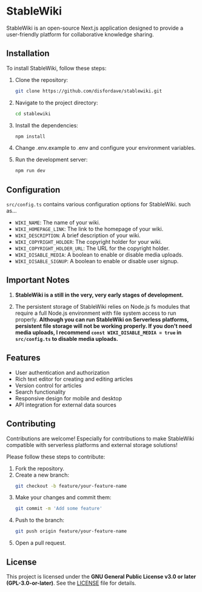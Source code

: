 # StableWiki

StableWiki is an open-source Next.js application designed to provide a user-friendly platform for collaborative knowledge sharing.

## Installation

To install StableWiki, follow these steps:

1. Clone the repository:
   ```bash
   git clone https://github.com/disfordave/stablewiki.git
   ```
2. Navigate to the project directory:
   ```bash
   cd stablewiki
   ```
3. Install the dependencies:
   ```bash
   npm install
   ```
4. Change .env.example to .env and configure your environment variables.

5. Run the development server:
   ```bash
   npm run dev
   ```

## Configuration

`src/config.ts` contains various configuration options for StableWiki. such as...

- `WIKI_NAME`: The name of your wiki.
- `WIKI_HOMEPAGE_LINK`: The link to the homepage of your wiki.
- `WIKI_DESCRIPTION`: A brief description of your wiki.
- `WIKI_COPYRIGHT_HOLDER`: The copyright holder for your wiki.
- `WIKI_COPYRIGHT_HOLDER_URL`: The URL for the copyright holder.
- `WIKI_DISABLE_MEDIA`: A boolean to enable or disable media uploads.
- `WIKI_DISABLE_SIGNUP`: A boolean to enable or disable user signup.

## Important Notes

1. **StableWiki is a still in the very, very early stages of development.**

2. The persistent storage of StableWiki relies on Node.js fs modules that require a full Node.js environment with file system access to run properly. **Although you can run StableWiki on Serverless platforms, persistent file storage will not be working properly. If you don't need media uploads, I recommend `const WIKI_DISABLE_MEDIA = true` in `src/config.ts` to disable media uploads.**

## Features

- User authentication and authorization
- Rich text editor for creating and editing articles
- Version control for articles
- Search functionality
- Responsive design for mobile and desktop
- API integration for external data sources

## Contributing

Contributions are welcome! Especially for contributions to make StableWiki compatible with serverless platforms and external storage solutions!

Please follow these steps to contribute:

1. Fork the repository.
2. Create a new branch:
   ```bash
   git checkout -b feature/your-feature-name
   ```
3. Make your changes and commit them:
   ```bash
   git commit -m 'Add some feature'
   ```
4. Push to the branch:
   ```bash
   git push origin feature/your-feature-name
   ```
5. Open a pull request.

## License

This project is licensed under the **GNU General Public License v3.0 or later (GPL-3.0-or-later)**. See the [LICENSE](./LICENSE) file for details.
